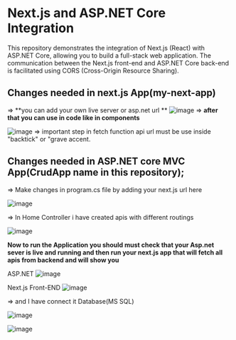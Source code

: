 # Next.js and ASP.NET Core Integration

This repository demonstrates the integration of Next.js (React) with ASP.NET Core, allowing you to build a full-stack web application. The communication between the Next.js front-end and ASP.NET Core back-end is facilitated using CORS (Cross-Origin Resource Sharing).

## Changes needed in next.js App(my-next-app)
=> **you can add your own live server or asp.net url **
![image](https://github.com/maalik4567/Connect-ASP.Net-and-Next.js/assets/117913994/8a97190a-994a-4214-88a1-35bce112bdb9)
=> **after that you can use in code like in components**

![image](https://github.com/maalik4567/Connect-ASP.Net-and-Next.js/assets/117913994/49ac768c-3760-4759-aee1-de897766e644)
=> important step in fetch function api url must be use inside "backtick" or "grave accent.

## Changes needed in ASP.NET core MVC App(CrudApp name in this repository);
=> Make changes in program.cs file by adding your next.js url here 

![image](https://github.com/maalik4567/Connect-ASP.Net-and-Next.js/assets/117913994/e56a683d-3200-49ff-b948-79c89d560c03)

=> In Home Controller i have created apis with different routings

![image](https://github.com/maalik4567/Connect-ASP.Net-and-Next.js/assets/117913994/fca87df0-5b0c-4d71-8dd0-ab420d3dc1d5)



**Now to run the Application you should must check that your Asp.net sever is live and running and then run your next.js app that will fetch all apis from backend and will show you**

ASP.NET 
![image](https://github.com/maalik4567/Connect-ASP.Net-and-Next.js/assets/117913994/0149131b-7f0b-4e7b-a357-423b6dfe958e)

Next.js Front-END
![image](https://github.com/maalik4567/Connect-ASP.Net-and-Next.js/assets/117913994/cfb9ee12-74e8-495b-afc9-a0d19f3f8502)


=> and I have connect it Database(MS SQL)

![image](https://github.com/maalik4567/Connect-ASP.Net-and-Next.js/assets/117913994/1456edf7-11c3-4ad5-8795-5c370979cbf0)


![image](https://github.com/maalik4567/Connect-ASP.Net-and-Next.js/assets/117913994/612c3113-e56d-479f-9bde-fa4ee833faa3)


















